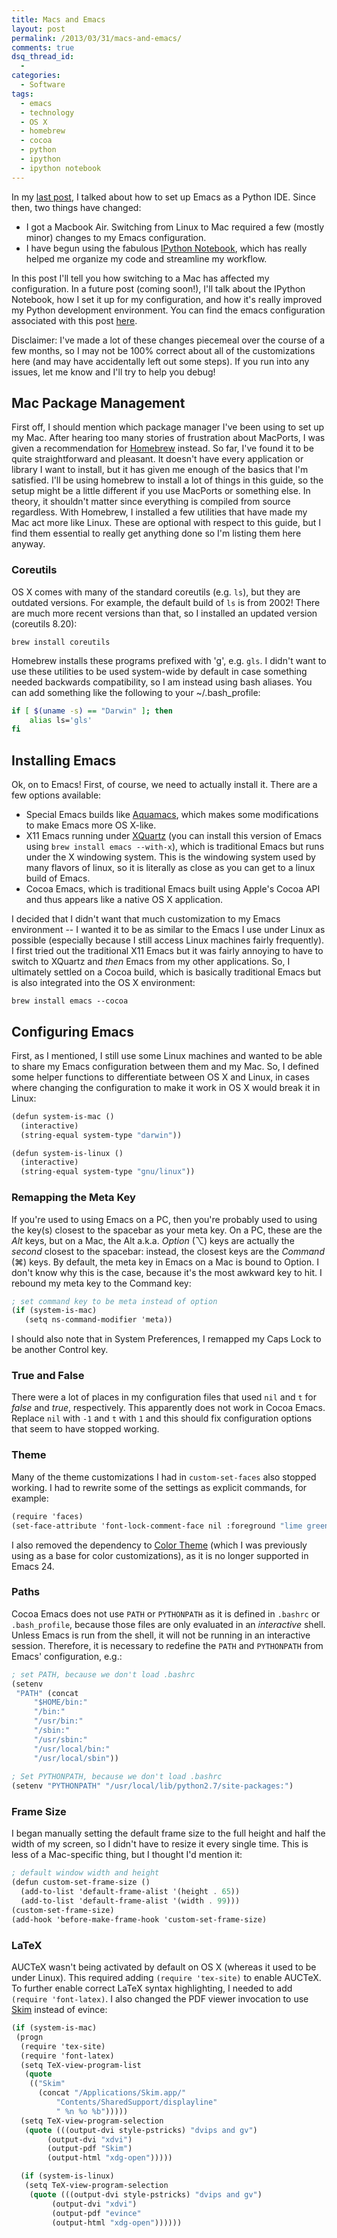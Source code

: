 ```yaml
---
title: Macs and Emacs
layout: post
permalink: /2013/03/31/macs-and-emacs/
comments: true
dsq_thread_id:
  - 
categories:
  - Software
tags:
  - emacs
  - technology
  - OS X
  - homebrew
  - cocoa
  - python
  - ipython
  - ipython notebook
---
```


In my [last post][1], I talked about how to set up Emacs as a Python
IDE. Since then, two things have changed:

 [1]: http://www.jesshamrick.com/2012/09/18/emacs-as-a-python-ide/

* I got a Macbook Air. Switching from Linux to Mac required a few
  (mostly minor) changes to my Emacs configuration.
* I have begun using the fabulous [IPython Notebook][2], which has
  really helped me organize my code and streamline my workflow.

 [2]: http://ipython.org/ipython-doc/dev/interactive/htmlnotebook.html

In this post I'll tell you how switching to a Mac has affected my
configuration. In a future post (coming soon!), I'll talk about the
IPython Notebook, how I set it up for my configuration, and how it's
really improved my Python development environment. You can find the
emacs configuration associated with this post
[here](https://github.com/jhamrick/emacs/tree/macs-and-emacs-post).

<!-- more -->

Disclaimer: I've made a lot of these changes piecemeal over the course
of a few months, so I may not be 100% correct about all of the
customizations here (and may have accidentally left out some
steps). If you run into any issues, let me know and I'll try to help
you debug!

## Mac Package Management

First off, I should mention which package manager I've been using to
set up my Mac. After hearing too many stories of frustration about
MacPorts, I was given a recommendation for [Homebrew][3] instead. So
far, I've found it to be quite straightforward and pleasant. It
doesn't have every application or library I want to install, but it
has given me enough of the basics that I'm satisfied. I'll be using
homebrew to install a lot of things in this guide, so the setup might
be a little different if you use MacPorts or something else. In
theory, it shouldn't matter since everything is compiled from source
regardless. With Homebrew, I installed a few utilities that have made
my Mac act more like Linux. These are optional with respect to this
guide, but I find them essential to really get anything done so I'm
listing them here anyway.

 [3]: http://mxcl.github.com/homebrew/

### Coreutils

OS X comes with many of the standard coreutils (e.g. `ls`), but they
are outdated versions. For example, the default build of `ls` is from
2002! There are much more recent versions than that, so I installed an
updated version (coreutils 8.20):

`brew install coreutils`

Homebrew installs these programs prefixed with 'g', e.g. `gls`. I
didn't want to use these utilities to be used system-wide by default
in case something needed backwards compatibility, so I am instead
using bash aliases. You can add something like the following to your
~/.bash_profile:

```bash
if [ $(uname -s) == "Darwin" ]; then
    alias ls='gls'
fi
```

## Installing Emacs

Ok, on to Emacs! First, of course, we need to actually install
it. There are a few options available:

* Special Emacs builds like [Aquamacs][4], which makes some
  modifications to make Emacs more OS X-like.
* X11 Emacs running under [XQuartz][5] (you can install this version
  of Emacs using `brew install emacs --with-x`), which is
  traditional Emacs but runs under the X windowing system. This is
  the windowing system used by many flavors of linux, so it is
  literally as close as you can get to a linux build of Emacs.
* Cocoa Emacs, which is traditional Emacs built using Apple's Cocoa
  API and thus appears like a native OS X application.

 [4]: http://aquamacs.org/
 [5]: http://xquartz.macosforge.org/landing/

I decided that I didn't want that much customization to my Emacs
environment -- I wanted it to be as similar to the Emacs I use under
Linux as possible (especially because I still access Linux machines
fairly frequently). I first tried out the traditional X11 Emacs but it
was fairly annoying to have to switch to XQuartz and *then* Emacs from
my other applications. So, I ultimately settled on a Cocoa build,
which is basically traditional Emacs but is also integrated into the
OS X environment:

`brew install emacs --cocoa`

## Configuring Emacs

First, as I mentioned, I still use some Linux machines and wanted to
be able to share my Emacs configuration between them and my Mac. So, I
defined some helper functions to differentiate between OS X and Linux,
in cases where changing the configuration to make it work in OS X
would break it in Linux:

```scheme
(defun system-is-mac ()
  (interactive)
  (string-equal system-type "darwin"))

(defun system-is-linux ()
  (interactive)
  (string-equal system-type "gnu/linux"))
```

### Remapping the Meta Key

If you're used to using Emacs on a PC, then you're probably used to
using the key(s) closest to the spacebar as your meta key. On a PC,
these are the *Alt* keys, but on a Mac, the Alt a.k.a. *Option* (⌥)
keys are actually the *second* closest to the spacebar: instead, the
closest keys are the *Command* (⌘) keys. By default, the meta key in
Emacs on a Mac is bound to Option. I don't know why this is the case,
because it's the most awkward key to hit. I rebound my meta key to the
Command key:

```scheme
; set command key to be meta instead of option
(if (system-is-mac)
   (setq ns-command-modifier 'meta))
```

I should also note that in System Preferences, I remapped my Caps Lock
to be another Control key.

### True and False

There were a lot of places in my configuration files that used `nil`
and `t` for *false* and *true*, respectively. This apparently does not
work in Cocoa Emacs. Replace `nil` with `-1` and `t` with `1` and this
should fix configuration options that seem to have stopped working.

### Theme

Many of the theme customizations I had in `custom-set-faces` also
stopped working. I had to rewrite some of the settings as explicit
commands, for example:

```scheme
(require 'faces)
(set-face-attribute 'font-lock-comment-face nil :foreground "lime green")
```

I also removed the dependency to [Color Theme][6] (which I was
previously using as a base for color customizations), as it is no
longer supported in Emacs 24.

 [6]: http://emacswiki.org/emacs/ColorTheme

### Paths

Cocoa Emacs does not use `PATH` or `PYTHONPATH` as it is defined in
`.bashrc` or `.bash_profile`, because those files are only evaluated
in an *interactive* shell. Unless Emacs is run from the shell, it will
not be running in an interactive session. Therefore, it is necessary
to redefine the `PATH` and `PYTHONPATH` from Emacs' configuration,
e.g.:

```scheme
; set PATH, because we don't load .bashrc
(setenv
 "PATH" (concat
	 "$HOME/bin:"
	 "/bin:"
	 "/usr/bin:"
	 "/sbin:"
	 "/usr/sbin:"
	 "/usr/local/bin:"
	 "/usr/local/sbin"))
 
; Set PYTHONPATH, because we don't load .bashrc
(setenv "PYTHONPATH" "/usr/local/lib/python2.7/site-packages:")
```

### Frame Size

I began manually setting the default frame size to the full height and
half the width of my screen, so I didn't have to resize it every
single time. This is less of a Mac-specific thing, but I thought I'd
mention it:

```scheme
; default window width and height
(defun custom-set-frame-size ()
  (add-to-list 'default-frame-alist '(height . 65))
  (add-to-list 'default-frame-alist '(width . 99)))
(custom-set-frame-size)
(add-hook 'before-make-frame-hook 'custom-set-frame-size)
```

### LaTeX

AUCTeX wasn't being activated by default on OS X (whereas it used to
be under Linux). This required adding `(require 'tex-site)` to enable
AUCTeX. To further enable correct LaTeX syntax highlighting, I needed
to add `(require 'font-latex)`. I also changed the PDF viewer
invocation to use [Skim][7] instead of evince:

```scheme
(if (system-is-mac)
 (progn
  (require 'tex-site)
  (require 'font-latex)
  (setq TeX-view-program-list
   (quote
    (("Skim"
      (concat "/Applications/Skim.app/"
	      "Contents/SharedSupport/displayline"
	      " %n %o %b")))))
  (setq TeX-view-program-selection
   (quote (((output-dvi style-pstricks) "dvips and gv")
	    (output-dvi "xdvi")
	    (output-pdf "Skim")
	    (output-html "xdg-open")))))

  (if (system-is-linux)
   (setq TeX-view-program-selection
    (quote (((output-dvi style-pstricks) "dvips and gv")
	     (output-dvi "xdvi")
	     (output-pdf "evince"
	     (output-html "xdg-open"))))))
```

 [7]: http://skim-app.sourceforge.net/

